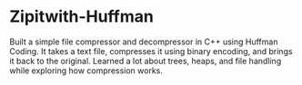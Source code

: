 # Zipitwith-Huffman
Built a simple file compressor and decompressor in C++ using Huffman Coding. It takes a text file, compresses it using binary encoding, and brings it back to the original. Learned a lot about trees, heaps, and file handling while exploring how compression works.
